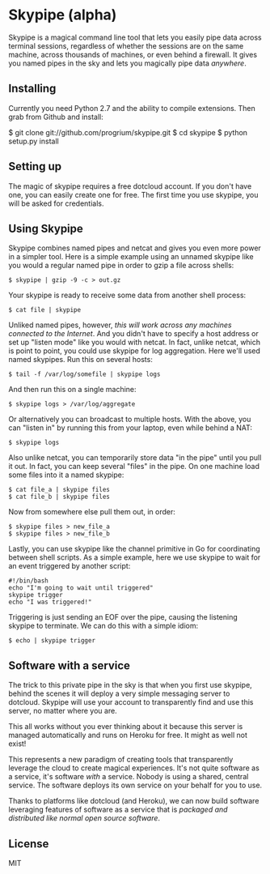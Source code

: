 # Skypipe (alpha)

Skypipe is a magical command line tool that lets you easily pipe data across terminal sessions, regardless of whether the sessions are on the same machine, across thousands of machines, or even behind a firewall. It gives you named pipes in the sky and lets you magically pipe data *anywhere*.

## Installing

Currently you need Python 2.7 and the ability to compile extensions.
Then grab from Github and install:

  $ git clone git://github.com/progrium/skypipe.git
  $ cd skypipe
  $ python setup.py install

## Setting up

The magic of skypipe requires a free dotcloud account. If you don't have
one, you can easily create one for free. The first time you use skypipe,
you will be asked for credentials. 

## Using Skypipe

Skypipe combines named pipes and netcat and gives you even more power in a simpler tool. Here is a simple example using an unnamed skypipe like you would a regular named pipe in order to gzip a file across shells:

	$ skypipe | gzip -9 -c > out.gz

Your skypipe is ready to receive some data from another shell process:

	$ cat file | skypipe

Unliked named pipes, however, *this will work across any machines connected to the Internet*. And you didn't have to specify a host address or set up "listen mode" like you would with netcat. In fact, unlike netcat, which is point to point, you could use skypipe for log aggregation. Here we'll used named skypipes. Run this on several hosts:

	$ tail -f /var/log/somefile | skypipe logs

And then run this on a single machine:
	
	$ skypipe logs > /var/log/aggregate

Or alternatively you can broadcast to multiple hosts. With the above, you can "listen in" by running this from your laptop, even while behind a NAT:

	$ skypipe logs

Also unlike netcat, you can temporarily store data "in the pipe" until you pull it out. In fact, you can keep several "files" in the pipe. On one machine load some files into it a named skypipe:

	$ cat file_a | skypipe files
	$ cat file_b | skypipe files

Now from somewhere else pull them out, in order:

	$ skypipe files > new_file_a
	$ skypipe files > new_file_b

Lastly, you can use skypipe like the channel primitive in Go for coordinating between shell scripts. As a simple example, here we use skypipe to wait for an event triggered by another script:

	#!/bin/bash
	echo "I'm going to wait until triggered"
	skypipe trigger
	echo "I was triggered!"

Triggering is just sending an EOF over the pipe, causing the listening skypipe to terminate. We can do this with a simple idiom:

	$ echo | skypipe trigger

## Software with a service

The trick to this private pipe in the sky is that when you first use skypipe, behind the scenes it will deploy a very simple messaging server to dotcloud. Skypipe will use your account to transparently find and use this server, no matter where you are. 

This all works without you ever thinking about it because this server is managed automatically and runs on Heroku for free. It might as well not exist!

This represents a new paradigm of creating tools that transparently leverage the cloud to create magical experiences. It's not quite software as a service, it's software *with* a service. Nobody is using a shared, central service. The software deploys its own service on your behalf for you to use. 

Thanks to platforms like dotcloud (and Heroku), we can now build software leveraging features of software as a service that is *packaged and distributed like normal open source software*.

## License

MIT

